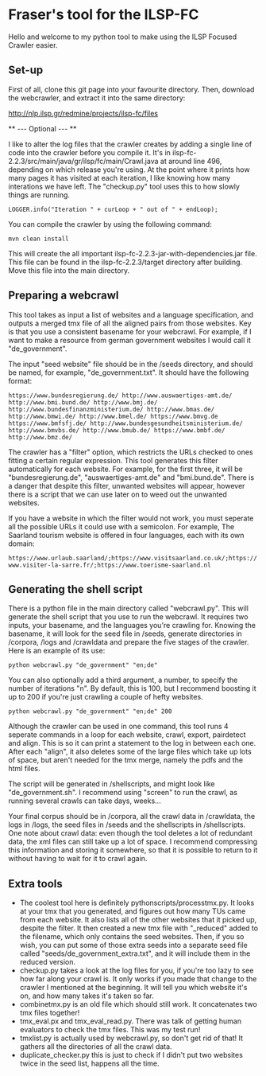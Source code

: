 # Fraser's tool for the ILSP-FC

Hello and welcome to my python tool to make using the ILSP Focused Crawler easier.

## Set-up

First of all, clone this git page into your favourite directory. Then, download the webcrawler, and extract it into the same directory:

http://nlp.ilsp.gr/redmine/projects/ilsp-fc/files

** --- Optional --- **

I like to alter the log files that the crawler creates by adding a single line of code into the crawler before you compile it. It's in ilsp-fc-2.2.3/src/main/java/gr/ilsp/fc/main/Crawl.java at around line 496, depending on which release you're using. At the point where it prints how many pages it has visited at each iteration, I like knowing how many interations we have left. The "checkup.py" tool uses this to how slowly things are running.

`LOGGER.info("Iteration " + curLoop + " out of " + endLoop);`

You can compile the crawler by using the following command:

`mvn clean install`

This will create the all important ilsp-fc-2.2.3-jar-with-dependencies.jar file. This file can be found in the ilsp-fc-2.2.3/target directory after building. Move this file into the main directory.

## Preparing a webcrawl

This tool takes as input a list of websites and a language specification, and outputs a merged tmx file of all the aligned pairs from those websites. Key is that you use a consistent basename for your webcrawl. For example, if I want to make a resource from german government websites I would call it "de_government".

The input "seed website" file should be in the /seeds directory, and should be named, for example, "de_government.txt". It should have the following format:

`https://www.bundesregierung.de/
http://www.auswaertiges-amt.de/
http://www.bmi.bund.de/
http://www.bmj.de/
http://www.bundesfinanzministerium.de/
http://www.bmas.de/
http://www.bmwi.de/
http://www.bmel.de/
https://www.bmvg.de
https://www.bmfsfj.de/
http://www.bundesgesundheitsministerium.de/
http://www.bmvbs.de/
http://www.bmub.de/
https://www.bmbf.de/
http://www.bmz.de/`

The crawler has a "filter" option, which restricts the URLs checked to ones fitting a certain regular expression. This tool generates this filter automatically for each website. For example, for the first three, it will be "bundesregierung.de", "auswaertiges-amt.de" and "bmi.bund.de". There is a danger that despite this filter, unwanted websites will appear, however there is a script that we can use later on to weed out the unwanted websites.

If you have a website in which the filter would not work, you must seperate all the possible URLs it could use with a semicolon. For example, The Saarland tourism website is offered in four languages, each with its own domain:

`https://www.urlaub.saarland/;https://www.visitsaarland.co.uk/;https://www.visiter-la-sarre.fr/;https://www.toerisme-saarland.nl`

## Generating the shell script

There is a python file in the main directory called "webcrawl.py". This will generate the shell script that you use to run the webcrawl. It requires two inputs, your basename, and the languages you're crawling for. Knowing the basename, it will look for the seed file in /seeds, generate directories in /corpora, /logs and /crawldata and prepare the five stages of the crawler. Here is an example of its use:

`python webcrawl.py "de_government" "en;de"`

You can also optionally add a third argument, a number, to specify the number of iterations "n". By default, this is 100, but I recommend boosting it up to 200 if you're just crawling a couple of hefty websites.

`python webcrawl.py "de_government" "en;de" 200`

Although the crawler can be used in one command, this tool runs 4 seperate commands in a loop for each website, crawl, export, pairdetect and align. This is so it can print a statement to the log in between each one. After each "align", it also deletes some of the large files which take up lots of space, but aren't needed for the tmx merge, namely the pdfs and the html files.

The script will be generated in /shellscripts, and might look like "de\_government.sh". I recommend using "screen" to run the crawl, as running several crawls can take days, weeks...

Your final corpus should be in /corpora, all the crawl data in /crawldata, the logs in /logs, the seed files in /seeds and the shellscripts in /shellscripts. One note about crawl data: even though the tool deletes a lot of redundant data, the xml files can still take up a lot of space. I recommend compressing this information and storing it somewhere, so that it is possible to return to it without having to wait for it to crawl again.

## Extra tools

* The coolest tool here is definitely pythonscripts/processtmx.py. It looks at your tmx that you generated, and figures out how many TUs came from each website. It also lists all of the other websites that it picked up, despite the filter. It then created a new tmx file with "\_reduced" added to the filename, which only contains the seed websites. Then, if you so wish, you can put some of those extra seeds into a separate seed file called "seeds/de\_government\_extra.txt", and it will include them in the reduced version.
* checkup.py takes a look at the log files for you, if you're too lazy to see how far along your crawl is. It only works if you made that change to the crawler I mentioned at the beginning. It will tell you which website it's on, and how many takes it's taken so far.
* combinetmx.py is an old file which should still work. It concatenates two tmx files together!
* tmx\_eval.px and tmx\_eval\_read.py. There was talk of getting human evaluators to check the tmx files. This was my test run!
* tmxlist.py is actually used by webcrawl.py, so don't get rid of that! It gathers all the directories of all the crawl data.
* duplicate\_checker.py this is just to check if I didn't put two websites twice in the seed list, happens all the time.
